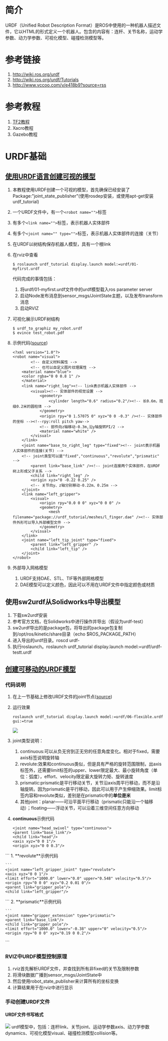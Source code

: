# 简介
URDF（Unified Robot Description Format）是ROS中使用的一种机器人描述文件，它以HTML的形式定义一个机器人。包含的内容有：连杆、关节名称，运动学参数、动力学参数、可视化模型、碰撞检测模型等。
<!-- more -->

# 参考链接
1. <http://wiki.ros.org/urdf>
1. <http://wiki.ros.org/urdf/Tutorials>
1. <http://www.vccoo.com/v/e418b9?source=rss>

# 参考教程
1.  [TF2教程](../tf2学习/)
1. Xacro教程
1. Gazebo教程

# URDF基础
## [使用URDF语言创建可视的模型](http://wiki.ros.org/urdf/Tutorials/Building%20a%20Visual%20Robot%20Model%20with%20URDF%20from%20Scratch)
1. 本教程使用URDF创建一个可视的模型，首先确保已经安装了Package:"joint_state_publisher"(使用rosdep安装，或使用apt-get安装urdf_tutorial)
1. 一个URDF文件中，有一个`<robot name="">`标签
1. 有多个`<link name="">`标签，表示机器人实体部件
1. 有多个`<joint name="" type="">`标签，表示机器人实体部件的连接（关节）
1. 在URDF以树结构保存机器人模型，具有一个根link
1. 在rviz中查看

	```
	$ roslaunch urdf_tutorial display.launch model:=urdf/01-myfirst.urdf
	```
	代码完成的事情包括：
	1. 将urdf/01-myfirst.urdf文件中的urdf模型载入ros parameter server
	1. 启动Node发布消息到sensor_msgs/JointState主题，以及发布transform消息
	1. 启动RVIZ
1. 可视化展示URDF树结构

	```
	$ urdf_to_graphiz my_robot.urdf
	$ evince test_robot.pdf
	```

1. 示例代码([source](https://github.com/ros/urdf_tutorial/blob/master/urdf_tutorial/urdf/05-visual.urdf))

	```
	<?xml version="1.0"?>
	<robot name="visual">
			<!-- 自定义材料属性 -->
			<!-- 也可以自定义图片纹理属性 -->
	    <material name="blue">
	    <color rgba="0 0 0.8 1" />
	    </material>
	    <link name="right_leg"><!-- link表示机器人实体部件 -->
	        <visual><!-- 实体部件的视觉设置 -->
	            <geometry>
	                <cylinder length="0.6" radius="0.2"/><!-- 长0.6m，班级0.2米的圆柱体 -->
	            </geometry>
	            <origin rpy="0 1.57075 0" xyz="0 0 -0.3" /><!-- 实体部件的坐标 --><!--rpy:roll pitch yaw-->
	            <!-- 部件向z轴移动-0.3m,沿y轴旋转PI/2 -->
	            <material name="white" />
	        </visual>
	    </link>
	    <joint name="base_to_right_leg" type="fixed"><!-- joint表示机器人实体部件的连接(关节) -->
	    <!-- joint类型可以是"fixed","continuous","revolute","prismatic" -->
	        <parent link="base_link" /><!-- joint连接两个实体部件，在URDF树上形成父子关系 -->
	        <child link="right_leg" />
	        <origin xyz="0 -0.22 0.25" />
	        <!-- 关节向y、z轴分别移动-0.22m、0.25m -->
	    </joint>
	    <link name="left_gripper">
	        <visual>
	            <origin rpy="0.0 0 0" xyz="0 0 0" />
	            <geometry>
	                <mesh filename="package://urdf_tutorial/meshes/l_finger.dae" /><!-- 实体部件外形可以导入外部模型文件 -->
	            </geometry>
	        </visual>
	    </link>
	    <joint name="left_tip_joint" type="fixed">
	        <parent link="left_gripper" />
	        <child link="left_tip" />
	    </joint>
	</robot>
	```
1. 外部导入网格模型
	1. URDF支持DAE、STL、TIF等外部网格模型
	1. DAE模型可以定义颜色，因此可以不用在URDF文件中指定颜色或材质

## 使用sw2urdf从Solidworks中导出模型
1. 下载sw2urdf安装
1. 参考官方文档，在Solidworks中进行操作并导出（假设为urdf-test）
1. sw2urdf导出的是package包，将导出的package包复制到/opt/ros/kinetic/share目录（echo $ROS_PACKAGE_PATH）
1. 进入导出的urdf目录。roscd urdf-
1. 执行roslaunch。roslaunch urdf_tutorial display.launch model:=urdf/urdf-testt.urdf

## [创建可移动的URDF模型](http://wiki.ros.org/urdf/Tutorials/Building%20a%20Movable%20Robot%20Model%20with%20URDF)

### 代码说明
1. 在上一节基础上修改URDF文件的joint节点([source](https://github.com/ros/urdf_tutorial/tree/master/urdf_tutorial/urdf/06-flexible.urdf))
1. 运行效果

	```
	roslaunch urdf_tutorial display.launch model:=urdf/06-flexible.urdf gui:=true
	```
	![](URDF学习/flexible.png)
1. joint类型说明：
	1. continuous:可以从负无穷到正无穷的任意角度变化。相对于fixed，需要axis标签说明旋转轴
	1. revolute:效果和continuous类似，但是具有严格的旋转范围限制，出axis标签外，还需要limit标签的upper、lower限定最大、最小旋转角度（单位：弧度），effort、velocity限定最大旋转力矩、旋转速度
	1. prismatic:prismatic是平行移动关节，关节沿axis周平行移动，而不是沿轴旋转。因为prismatic是平行移动，因此可以用于产生伸缩效果。limit标签内容和revolute类似，差别是在prismatic中的**单位是米**
	1. 其他joint：planar——可沿平面平行移动（prismatic只能沿一个轴移动）；floating——浮动关节，可以沿着三维空间任意方向移动
1. **continuous**示例代码

	```
	<joint name="head_swivel" type="continuous">
    <parent link="base_link"/>
    <child link="head"/>
    <axis xyz="0 0 1"/>
    <origin xyz="0 0 0.3"/>
  </joint>
	```
1. **revolute**示例代码
	
	```
	<joint name="left_gripper_joint" type="revolute">
    <axis xyz="0 0 1"/>
    <limit effort="1000.0" lower="0.0" upper="0.548" velocity="0.5"/>
    <origin rpy="0 0 0" xyz="0.2 0.01 0"/>
    <parent link="gripper_pole"/>
    <child link="left_gripper"/>
  </joint>
	```
2. **prismatic**示例代码

	```
	<joint name="gripper_extension" type="prismatic">
    <parent link="base_link"/>
    <child link="gripper_pole"/>
    <limit effort="1000.0" lower="-0.38" upper="0" velocity="0.5"/>
    <origin rpy="0 0 0" xyz="0.19 0 0.2"/>
  </joint>
	```

### RVIZ中URDF模型控制原理
1. rviz首先解析URDF文件，并查找到所有非fixed的关节及限制参数
1. 将滑块数据广播到sensor_msgs/JointState中
1. 然后使用robot_state_publisher来计算所有的坐标变换
1. 计算结果用于在rviz中进行显示

### 手动创建URDF文件
#### URDF文件书写格式
![](URDF学习/urdf-refer.jpeg)
urdf模型中，包括：连杆link、关节joint、运动学参数axis、动力学参数dynamics、可视化模型visual、碰撞检测模型collision等。
